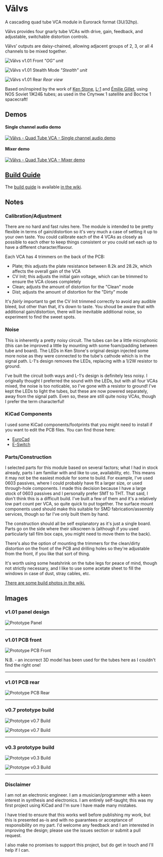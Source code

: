 # Vālvs
A cascading quad tube VCA module in Eurorack format (3U/32hp).

Vālvs provides four gnarly tube VCAs with drive, gain, feedback, and adjustable, switchable distortion controls.

Vālvs’ outputs are daisy-chained, allowing adjacent groups of 2, 3, or all 4 channels to be mixed together.

![Vālvs v1.01 Front](/Images/Valvs101Front.png)
*"OG" unit*

![Vālvs v1.01 Stealth Mode](/Images/Valvs101FrontStealth.png)
*"Stealth" unit*

![Vālvs v1.01 Rear](/Images/Valvs101Rear.png)
*Rear view*

Based on/inspired by the work of [Ken Stone](https://www.elby-designs.com/webtek/cgs/cgs65/cgs65_vca.html), [L-1](http://l-1.su/TubeVCA.html) and [Émilie Gillet](https://mutable-instruments.net/modules/veils/), using NOS Soviet 1Ж24Б tubes; as used in the Спутник 1 satellite and Восток 1 spacecraft!

## Demos
#### Single channel audio demo
[![Vālvs - Quad Tube VCA - Single channel audio demo](https://yt-embed.herokuapp.com/embed?v=XpYaYiyOpng)](https://www.youtube.com/watch?v=XpYaYiyOpng "Vālvs - Quad Tube VCA - Single channel audio demo")

#### Mixer demo
[![Vālvs - Quad Tube VCA - Mixer demo](https://yt-embed.herokuapp.com/embed?v=zRkru6GmQA4)](https://www.youtube.com/watch?v=zRkru6GmQA4 "Vālvs - Quad Tube VCA - Mixer demo")

## [Build Guide](https://github.com/ob1techno/valvs/wiki/Vālvs-v1.01---Build-Guide) 
The [build guide](https://github.com/ob1techno/valvs/wiki/Vālvs-v1.01---Build-Guide) is available [in the wiki](https://github.com/ob1techno/valvs/wiki/Vālvs-v1.01---Build-Guide).

## Notes

### Calibration/Adjustment
There are no hard and fast rules here. The module is intended to be pretty flexible in terms of gain/distortion so it's very much a case of setting it up to your own taste. You could calibrate each of the 4 VCAs as closely as possible to each other to keep things consistent or you could set each up to have a different character/flavour. 

Each VCA has 4 trimmers on the back of the PCB:

- Plate; this adjusts the plate resistance between 8.2k and 28.2k, which affects the overall gain of the VCA
- CV Init; this adjusts the initial gain voltage, which can be trimmed to ensure the VCA closes completely
- Clean; adjusts the amount of distortion for the "Clean" mode
- Dist; adjusts the amount of distortion for the "Dirty" mode

It's _fairly_ important to get the CV Init trimmed correctly to avoid any audible bleed, but other than that, it's down to taste. You shoud be aware that with additional gain/distortion, there will be inevitable additional noise, so experiment to find the sweet spots.

### Noise
This is inherently a pretty noisy circuit. The tubes can be a little microphonic (this can be improved a little by mounting with some foam/padding between tube and board). The LEDs in Ken Stone's original design injected some more noise as they were connected to the tube's cathode which is in the signal path. L-1's design removes the LEDs, replacing with a 1/2W resistor to ground. 

I've built the circuit both ways and L-1's design is definitely less noisy. I originally thought I preferred the sound with the LEDs, but with all four VCAs mixed, the noise is too noticable, so I've gone with a resistor to ground! I've kept the LEDs to light the tubes, but these are now powered separately, away from the signal path. Even so, these are still quite noisy VCAs, though I prefer the term characterful!

### KiCad Components

I used some KiCad components/footprints that you might need to install if you want to edit the PCB files. You can find those here:
- [EuroCad](https://github.com/nebs/eurocad)
- [E-Switch](https://www.snapeda.com/parts/100SP1T1B4M2QE/E-Switch/view-part/)

### Parts/Construction
I selected parts for this module based on several factors; what I had in stock already, parts I am familiar with and like to use, availability, etc. This means it may not be the easiest module for some to build. For example, I've used 0603 passives, where I could probably have fit a larger size, or used through-hole components. I made this decision because I have a large stock of 0603 passives and I personally prefer SMT to THT. That said, I don't think this is a difficult build. I've built a few of them and it's a relatively low part count per VCA, so quite quick to put together. The surface mount components used should make this suitable for SMD fabrication/assembly services, though so far I've only built them by hand.

The construction should all be self explanatory as it's just a single board. Parts go on the side where their silkscreen is (although if you used particularly tall film box caps, you might need to move them to the back). 

There's also the option of mounting the trimmers for the clean/dirty distortion on the front of the PCB and drilling holes so they're adjustable from the front, if you like that sort of thing. 

It's worth using some heatshrink on the tube legs for peace of mind, though not strictly necessary, and I like to use some acetate sheet to fill the windows in case of dust, stray cables, etc.

[There are some build photos in the wiki.](https://github.com/ob1techno/valvs/wiki/Vālvs-v1.01---Build-Guide)

## Images

### v1.01 panel design

![Prototype Panel](/Images/ValvsPanel.png)

---

### v1.01 PCB front 

![Prototype PCB Front](/Images/ValvsPcbFront.png)

N.B. - an incorrect 3D model has been used for the tubes here as I couldn't find the right one!

---

### v1.01 PCB rear

![Prototype PCB Rear](/Images/ValvsPcbRear.png)

---

### v0.7 prototype build

![Prototype v0.7 Build](/Images/Valvs07Front.png)

![Prototype v0.7 Build](/Images/Valvs07Rear.png)

---

### v0.3 prototype build

![Prototype v0.3 Build](/Images/Valvs03.png)

![Prototype v0.3 Build](/Images/Valvs03on.png)

---

### Disclaimer
I am not an electronic engineer. I am a musician/programmer with a keen interest in synthesis and electronics. I am entirely self-taught; this was my first project using KiCad and I'm sure I have made many mistakes. 

I have tried to ensure that this works well before publishing my work, but this is presented as-is and with no guarantees or acceptance of responsibility on my part. I'd welcome any feedback and I am interested in improving the design; please use the issues section or submit a pull request. 

I also make no promises to support this project, but do get in touch and I'll help if I can. 

